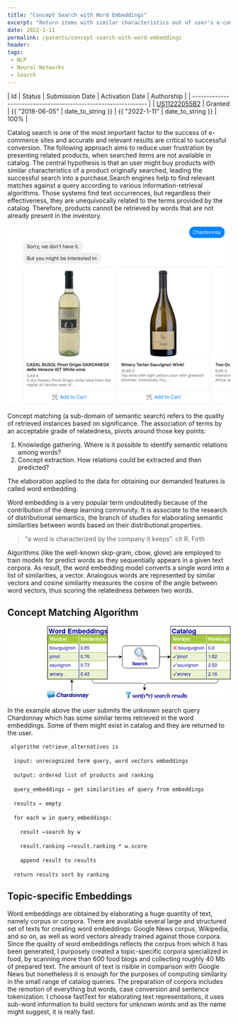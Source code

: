 ```yaml
---
title: "Concept Search with Word Embeddings"
excerpt: "Return items with similar characteristics out of user's e-commerce search, though the searched product is not known in the merchant's catalog."
date: 2022-1-11 
permalink: /patents/concept-search-with-word-embeddings
header:
tags:
 - NLP
 - Neural Networks
 - Search
---
```

| Id                                                             | Status  | Submission Date | Activation Date   | Authorship     |
| -------------------------------------------------------------- |
| [US11222055B2](https://patents.google.com/patent/US11222055B2) | Granted | {{ "2018-06-05" | date_to_string }} | {{ "2022-1-11" | date_to_string }} | 100% |

Catalog search is one of the most important factor to the success of e-commerce sites and accurate and relevant results are critical to successful conversion.
The following approach aims to reduce user frustration by presenting related products, when searched items are not available in catalog. The central hypothesis is that an user might buy products with similar characteristics of a product originally searched, leading the successful search into a purchase.Search engines help to find relevant matches against a query according to various information-retrieval algorithms. Those systems find text occurrences, but regardless their effectiveness, they are unequivocally related to the terms provided by the catalog. Therefore, products cannot be retrieved by words that are not already present in the inventory.

![](/assets/images/semantic-search-wines.png)

Concept matching (a sub-domain of semantic search) refers to the quality of retrieved instances based on significance. The association of terms by an acceptable grade of relatedness, pivots around those key points:

1. Knowledge gathering. Where is it possible to identify semantic relations among words?
2. Concept extraction. How relations could be extracted and then predicted?

The elaboration applied to the data for obtaining our demanded features is called word embedding.

Word embedding is a very popular term undoubtedly because of the contribution of the deep learning community. It is associate to the research of distributional semantics, the branch of studies for elaborating semantic similarities between words based on their distributional properties.

>    “a word is characterized by the company it keeps”. cit R. Firth

Algorithms (like the well-known skip-gram, cbow, glove) are employed to train models for predict words as they sequentially appears in a given text corpora. As result, the word embedding model converts a single word into a list of similarities, a vector. Analogous words are represented by similar vectors and cosine similarity measures the cosine of the angle between word vectors, thus scoring the relatedness between two words.

## Concept Matching Algorithm

![](/assets/images/algo-concept-search.png)

In the example above the user submits the unknown search query Chardonnay which has some similar terms retrieved in the word embeddings. Some of them might exist in catalog and they are returned to the user.

```
 algorithm retrieve_alternatives is

  input: unrecognized term query, word vectors embeddings

  output: ordered list of products and ranking

  query_embeddings ← get similarities of query from embeddings

  results ← empty

  for each w in query_embeddings:

    result ←search by w

    result.ranking ←result.ranking * w.score

    append result to results

  return results sort by ranking
```

## Topic-specific Embeddings

Word embeddings are obtained by elaborating a huge quantity of text, namely corpus or corpora. There are available several large and structured set of texts for creating word embeddings: Google News corpus, Wikipedia, and so on, as well as word vectors already trained against those corpora. Since the quality of word embeddings reflects the corpus from which it has been generated, I purposely created a topic-specific corpora specialized in food, by scanning more than 600 food blogs and collecting roughly 40 Mb of prepared text. The amount of text is risible in comparison with Google News but nonetheless it is enough for the purposes of computing similarity in the small range of catalog queries. The preparation of corpora includes the remotion of everything but words, case conversion and sentence tokenization. I choose fastText for elaborating text representations, it uses sub-word information to build vectors for unknown words and as the name might suggest, it is really fast.

